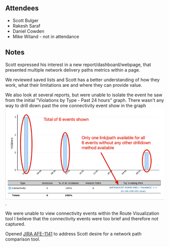 ## Attendees
- Scott Bulger
- Rakesh Saraf
- Daniel Cowden
- Mike Wiland - not in attendance

## Notes
Scott expressed his interest in a new report/dashboard/webpage, that presented multiple network delivery paths metrics within a page.

We reviewed saved lists and Scott has a better understanding of how they work, what their limitations are and where they can provide value.

We also look at several reports, but were unable to isolate the event he saw from the initial "Violations by Type - Past 24 hours" graph.  There wasn't any way to drill down past the one connectivity event show in the graph ![](images/drilldown_rpt.jpg).

We were unable to view connectivity events within the Route Visualization tool I believe that the connectivity events were too brief and therefore not captured.

Opened [JIRA AFE-1141](https://appneta.atlassian.net/browse/AFE-1141) to address Scott desire for a network path comparison tool.
